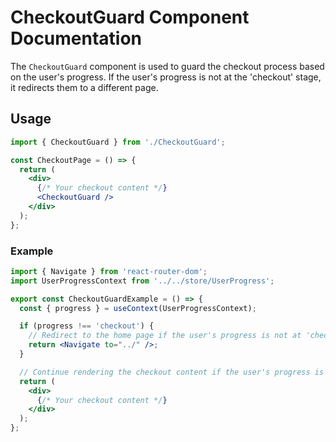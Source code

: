 # CheckoutGuard Component Documentation

The `CheckoutGuard` component is used to guard the checkout process based on the user's progress. If the user's progress is not at the 'checkout' stage, it redirects them to a different page.

## Usage

```jsx
import { CheckoutGuard } from './CheckoutGuard';

const CheckoutPage = () => {
  return (
    <div>
      {/* Your checkout content */}
      <CheckoutGuard />
    </div>
  );
};
```
### Example

```jsx
import { Navigate } from 'react-router-dom';
import UserProgressContext from '../../store/UserProgress';

export const CheckoutGuardExample = () => {
  const { progress } = useContext(UserProgressContext);

  if (progress !== 'checkout') {
    // Redirect to the home page if the user's progress is not at 'checkout'
    return <Navigate to="../" />;
  }

  // Continue rendering the checkout content if the user's progress is at 'checkout'
  return (
    <div>
      {/* Your checkout content */}
    </div>
  );
};
``````

